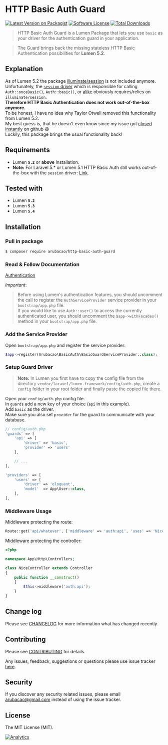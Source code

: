 # HTTP Basic Auth Guard
[![Latest Version on Packagist][ico-version]][link-packagist]
[![Software License][ico-license]](LICENSE.md)
[![Total Downloads][ico-downloads]][link-downloads]

> HTTP Basic Auth Guard is a Lumen Package that lets you use `basic` as your driver for the authentication guard in your application.

> The Guard brings back the missing stateless HTTP Basic Authentication possibilities for **Lumen 5.2**.

## Explanation
As of Lumen 5.2 the package [illuminate/session](https://github.com/illuminate/session) is not included anymore.  
Unfortunately, the [`session` driver](https://github.com/laravel/laravel/blob/v5.2.31/config/auth.php#L40) which is responsible
for calling `Auth::onceBasic()`, `Auth::basic()`, or [alike](https://github.com/illuminate/auth/blob/v5.2.37/Middleware/AuthenticateWithBasicAuth.php#L38)
obviously requires/relies on `illuminate/session`.  
**Therefore HTTP Basic Authentication does not work out-of-the-box anymore.**  
To be honest, I have no idea why Taylor Otwell removed this functionality from Lumen 5.2.  
My best guess is, that he doesn't even know since my issue got [closed instantly](https://github.com/laravel/lumen-framework/issues/388) on github :smiley:   
Luckily, this package brings the usual functionality back! 

## Requirements
- Lumen **`5.2`** or **above** Installation.
- **Note:** For Laravel 5.* or Lumen 5.1 HTTP Basic Auth still works out-of-the-box with the `session` driver: [Link](https://laravel.com/docs/5.2/authentication#stateless-http-basic-authentication).

## Tested with
- Lumen **`5.2`**
- Lumen **`5.3`**
- Lumen **`5.4`**

## Installation

### Pull in package

```bash
$ composer require arubacao/http-basic-auth-guard
```

### Read & Follow Documentation

[Authentication](https://lumen.laravel.com/docs/5.2/authentication)

*Important*:
> Before using Lumen's authentication features, you should uncomment the call to register the `AuthServiceProvider` service provider in your `bootstrap/app.php` file.  
> If you would like to use `Auth::user()` to access the currently authenticated user, you should uncomment the `$app->withFacades()` method in your `bootstrap/app.php` file.

### Add the Service Provider

Open `bootstrap/app.php` and register the service provider:

```php
$app->register(Arubacao\BasicAuth\BasicGuardServiceProvider::class);
```

### Setup Guard Driver

> **Note:** In Lumen you first have to copy the config file from the directory `vendor/laravel/lumen-framework/config/auth.php`, create a `config` folder in your root folder and finally paste the copied file there.

Open your `config/auth.php` config file.  
In `guards` add a new key of your choice (`api` in this example).  
Add `basic` as the driver.  
Make sure you also set `provider` for the guard to communicate with your database.

```php
// config/auth.php
'guards' => [
    'api' => [
        'driver' => 'basic',
        'provider' => 'users'
    ],

    // ...
],

'providers' => [
    'users' => [
        'driver' => 'eloquent',
        'model'  => App\User::class,
    ],
],
```

### Middleware Usage
Middleware protecting the route:

```php
Route::get('api/whatever', ['middleware' => 'auth:api', 'uses' => 'NiceController@awesome']);
```

Middleware protecting the controller:

```php
<?php

namespace App\Http\Controllers;

class NiceController extends Controller
{
    public function __construct()
    {
        $this->middleware('auth:api');
    }
}
```

## Change log
Please see [CHANGELOG](CHANGELOG.md) for more information what has changed recently.

## Contributing
Please see [CONTRIBUTING](CONTRIBUTING.md) for details.

Any issues, feedback, suggestions or questions please use issue tracker [here](https://github.com/arubacao/http-basic-auth-guard/issues).

## Security
If you discover any security related issues, please email arubacao@gmail.com instead of using the issue tracker.

## License
The MIT License (MIT).

[ico-version]: https://img.shields.io/packagist/v/arubacao/http-basic-auth-guard.svg?style=flat-square
[ico-license]: https://img.shields.io/badge/license-MIT-brightgreen.svg?style=flat-square
[ico-travis]: https://img.shields.io/travis/arubacao/http-basic-auth-guard/master.svg?style=flat-square
[ico-scrutinizer]: https://img.shields.io/scrutinizer/coverage/g/arubacao/http-basic-auth-guard.svg?style=flat-square
[ico-code-quality]: https://img.shields.io/scrutinizer/g/arubacao/http-basic-auth-guard.svg?style=flat-square
[ico-downloads]: https://img.shields.io/packagist/dt/arubacao/http-basic-auth-guard.svg?style=flat-square

[link-packagist]: https://packagist.org/packages/arubacao/http-basic-auth-guard
[link-travis]: https://travis-ci.org/arubacao/http-basic-auth-guard
[link-scrutinizer]: https://scrutinizer-ci.com/g/arubacao/http-basic-auth-guard/code-structure
[link-code-quality]: https://scrutinizer-ci.com/g/arubacao/http-basic-auth-guard
[link-downloads]: https://packagist.org/packages/arubacao/http-basic-auth-guard
[link-author]: https://github.com/arubacao
[link-contributors]: ../../contributors


[![Analytics](https://ga-beacon.appspot.com/UA-77737156-2/readme?pixel)](https://github.com/arubacao/http-basic-auth-guard)
